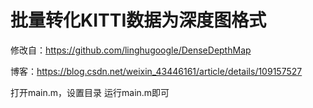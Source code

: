 # 批量转化KITTI数据为深度图格式

修改自：https://github.com/linghugoogle/DenseDepthMap


博客：https://blog.csdn.net/weixin_43446161/article/details/109157527


打开main.m，设置目录
运行main.m即可
